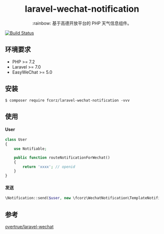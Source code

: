 <h1 align="center"> laravel-wechat-notification </h1>
<p align="center">:rainbow: 基于高德开放平台的 PHP 天气信息组件。</p>

[![Build Status](https://travis-ci.org/fcorz/laravel-wechat-notification.svg?branch=master)](https://travis-ci.org/fcorz/laravel-wechat-notification)


## 环境要求
* PHP >= 7.2
* Laravel >= 7.0
* EasyWeChat >= 5.0

## 安装

```shell
$ composer require fcorz/laravel-wechat-notification -vvv
```

## 使用

#### User

~~~php
class User
{
    use Notifiable;

    public function routeNotificationForWechat()
    {
        return 'xxxx'; // openid
    }
}
~~~

#### 发送

~~~php
\Notification::send($user, new \fcorz\WechatNotification\TemplateNotification($templateId, $url, $data));
~~~

## 参考
[overtrue/laravel-wechat](https://github.com/overtrue/laravel-wechat)